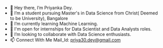- 👋 Hey there, I’m Priyanka Dey.
- 👀 I’m a student pursuing Master's in Data Science from Christ( Deemed to be University), Bangalore
- 🌱 I’m currently learning Machine Learning.
- 👀 I'm open for internships for Data Scientist and Data Analysts roles.
- 💞️ I’m looking to collaborate with Data Science enthusiasts.
- 📫 Connect With Me
    Mail_Id: priya30.dey@gmail.com 

<!---
priyanka011011/priyanka011011 is a ✨ special ✨ repository because its `README.md` (this file) appears on your GitHub profile.
You can click the Preview link to take a look at your changes.
--->
